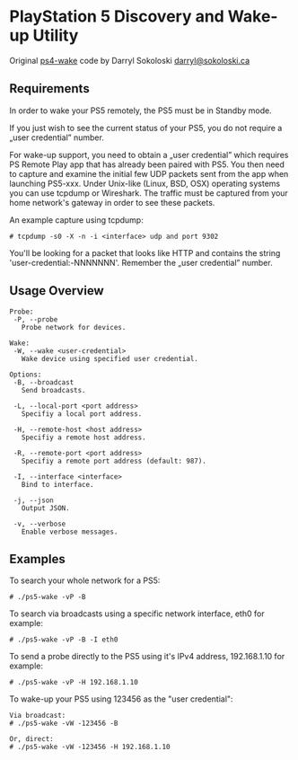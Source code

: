 PlayStation 5 Discovery and Wake-up Utility
===========================================
Original [ps4-wake](https://github.com/venkatarajasekhar/ps4-wake) code by Darryl Sokoloski <darryl@sokoloski.ca>

Requirements
------------
In order to wake your PS5 remotely, the PS5 must be in Standby mode.

If you just wish to see the current status of your PS5, you do not require a „user credential” number.

For wake-up support, you need to obtain a „user credential” which requires PS Remote Play app that has already been paired with PS5. You then need to capture and examine the initial few UDP packets sent from the app when launching PS5-xxx. Under Unix-like (Linux, BSD, OSX) operating systems you can use tcpdump or Wireshark. The traffic must be captured from your home network's gateway in order to see these packets.

An example capture using tcpdump:

    # tcpdump -s0 -X -n -i <interface> udp and port 9302

You'll be looking for a packet that looks like HTTP and contains the string 'user-credential:-NNNNNNN'. Remember the „user credential” number.

Usage Overview
--------------

    Probe:
     -P, --probe
       Probe network for devices.

    Wake:
     -W, --wake <user-credential>
       Wake device using specified user credential.

    Options:
     -B, --broadcast
       Send broadcasts.

     -L, --local-port <port address>
       Specifiy a local port address.

     -H, --remote-host <host address>
       Specifiy a remote host address.

     -R, --remote-port <port address>
       Specifiy a remote port address (default: 987).

     -I, --interface <interface>
       Bind to interface.

     -j, --json
       Output JSON.

     -v, --verbose
       Enable verbose messages.


Examples
--------

To search your whole network for a PS5:

    # ./ps5-wake -vP -B

To search via broadcasts using a specific network interface, eth0 for example:

    # ./ps5-wake -vP -B -I eth0

To send a probe directly to the PS5 using it's IPv4 address, 192.168.1.10 for example:

    # ./ps5-wake -vP -H 192.168.1.10

To wake-up your PS5 using 123456 as the "user credential":

    Via broadcast:
    # ./ps5-wake -vW -123456 -B

    Or, direct:
    # ./ps5-wake -vW -123456 -H 192.168.1.10

